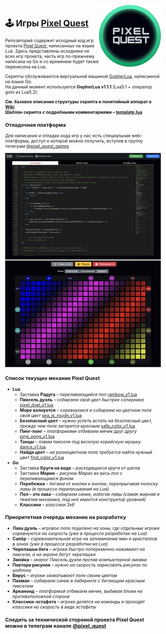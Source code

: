<img align="right" src="https://github.com/pixel-quest/pixel-games/raw/main/img/logo.png" height="200">

# 🕹 Игры [Pixel Quest](https://pixelquest.ru)

Репозиторий содержит исходный код игр проекта [Pixel Quest](https://pixelquest.ru), написанных на языке Lua.
Здесь представлены исходники не всех игр проекта, часть игр по-прежнему написана на Go и со временем будет также перенесена на Lua.

Скрипты обслуживаются виртуальной машиной [GopherLua](https://github.com/yuin/gopher-lua), написанной на языке Go.  
На данный момент используется **GopherLua v1.1.1** (Lua5.1 + оператор goto из Lua5.2).

**См. базовое описание структуры скрипта и понятийный аппарат в [Wiki](https://github.com/pixel-quest/pixel-games/wiki)**  
**Шаблон скрипта с подробными комментариями – [template.lua](https://github.com/pixel-quest/pixel-games/blob/main/template/template.lua)**

### Отладочная платформа
Для написания и отладки кода игр у нас есть специальная web-платформа, доступ к которой можно получить, вступив в группу телеграм [@pixel_quest_games](https://t.me/pixel_quest_games)

<img src="https://github.com/pixel-quest/pixel-games/raw/main/img/stand1.jpg">

<img src="https://github.com/pixel-quest/pixel-games/raw/main/img/stand2.jpg">

### Список текущих механик Pixel Quest
- **Lua**
  - Заставка **Радуга** – *переливающийся пол* [rainbow_v1.lua](https://github.com/pixel-quest/pixel-games/blob/main/rainbow_v1/rainbow_v1.lua)
  - **Пиксель дуэль** – *собираем свой цвет быстрее соперника* [pixel_duel_v1.lua](https://github.com/pixel-quest/pixel-games/blob/main/pixel_duel_v1/pixel_duel_v1.lua)
  - **Море волнуется** – *соревнуемся и собираем на цветном поле свой цвет* [sea_is_rough_v1.lua](https://github.com/pixel-quest/pixel-games/blob/main/sea_is_rough_v1/sea_is_rough_v1.lua)
  - **Безопасный цвет** – *нужно успеть встать на безопасный цвет, прежде чем поле загорится красным* [safe_color_v1.lua](https://github.com/pixel-quest/pixel-games/blob/main/safe_color_v1/safe_color_v1.lua)
  - **Пинг-понг** – *платформами отбиваем мячик друг другу* [ping_pong_v1.lua](https://github.com/pixel-quest/pixel-games/blob/main/ping_pong_v1/ping_pong_v1.lua)
  - **Танцы** – *ловим пиксели под веселую корейскую музыку* [dance_v1.lua](https://github.com/pixel-quest/pixel-games/blob/main/dance_v1/dance_v1.lua)
  - **Найди цвет** – *на разноцветном поле требуется найти нужный цвет* [find_color_v1.lua](https://github.com/pixel-quest/pixel-games/blob/main/find_color_v1/find_color_v1.lua)
- **Go**
  - Заставка **Круги на воде** – *расходящиеся круги от шагов*
  - Заставка **Марио** – *рисунок Марио во весь пол с переливающимся фоном*
  - **Перебежка** – *бегаем от кнопки к кнопке, перепрыгивая полоску лавы (в процессе переписывания на Lua)*
  - **Пол – это лава** – *собираем синие, избегая лавы (самая жирная и тяжёлая механика, под неё имеется конструктор уровней)*
  - **Классики** – *классики 3х6*

### Приоритетная очередь механик на разработку
- **Лава дуэль** – *игровое поле поделено на зоны, где отдельные игроки соревнуются на скорость (уже в процессе разработки на Lua)*
- **Сапёр** – *соревновательная игра на запоминание мин и кристаллов в зонах (уже в процессе разработки на Lua)*
- **Черепашьи бега** – *игроки быстро попеременно нажимают на пиксели, а на экране бегут черепашки*
- **Змейка** – *аналог Пиксель дуэли против компьютерной змейки*
- **Повтори рисунок** – *нужно на скорость нарисовать рисунок по шаблону* 
- **Вирус** – *игроки захватывают поле своим цветом*
- **Пакман** – *собираем синие в лабиринте с бегающим красным пикселем*
- **Арканоид** – *платформой отбиваем мячик, выбивая блоки на противоположной стороне*
- **Классики-эстафета** – *игроки делятся на команды и проходят классики на скорость в виде эстафеты*

### Следить за технической стороной проекта Pixel Quest можно в телеграм канале [@pixel_quest](https://t.me/pixel_quest)
